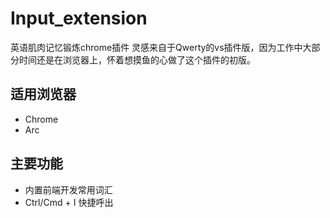 # Input_extension
英语肌肉记忆锻炼chrome插件
灵感来自于Qwerty的vs插件版，因为工作中大部分时间还是在浏览器上，怀着想摸鱼的心做了这个插件的初版。

## 适用浏览器
- Chrome
- Arc

## 主要功能
- 内置前端开发常用词汇
- Ctrl/Cmd + I 快捷呼出